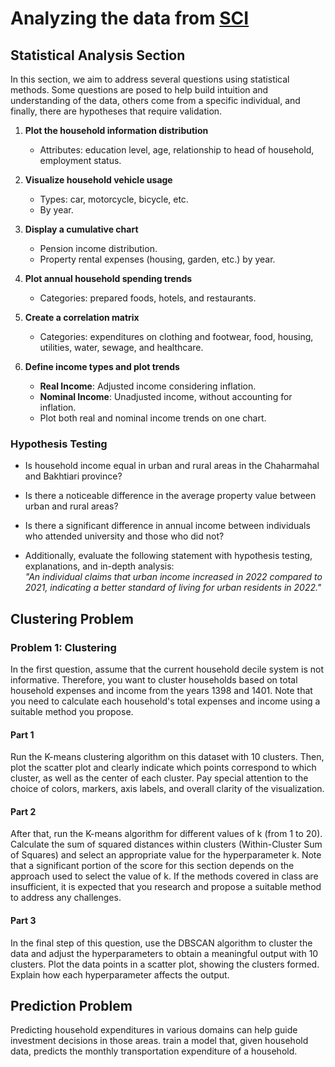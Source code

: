 # Analyzing the data from [SCI](https://amar.org.ir)

## Statistical Analysis Section

In this section, we aim to address several questions using statistical methods. Some questions are posed to help build intuition and understanding of the data, others come from a specific individual, and finally, there are hypotheses that require validation.

1. **Plot the household information distribution**  
   - Attributes: education level, age, relationship to head of household, employment status.

2. **Visualize household vehicle usage**  
   - Types: car, motorcycle, bicycle, etc.  
   - By year.

3. **Display a cumulative chart**  
   - Pension income distribution.  
   - Property rental expenses (housing, garden, etc.) by year.

4. **Plot annual household spending trends**  
   - Categories: prepared foods, hotels, and restaurants.

5. **Create a correlation matrix**  
   - Categories: expenditures on clothing and footwear, food, housing, utilities, water, sewage, and healthcare.

6. **Define income types and plot trends**  
   - **Real Income**: Adjusted income considering inflation.  
   - **Nominal Income**: Unadjusted income, without accounting for inflation.  
   - Plot both real and nominal income trends on one chart.

### Hypothesis Testing

- Is household income equal in urban and rural areas in the Chaharmahal and Bakhtiari province?

- Is there a noticeable difference in the average property value between urban and rural areas?

- Is there a significant difference in annual income between individuals who attended university and those who did not?

- Additionally, evaluate the following statement with hypothesis testing, explanations, and in-depth analysis:  
  *"An individual claims that urban income increased in 2022 compared to 2021, indicating a better standard of living for urban residents in 2022."*

## Clustering Problem

### Problem 1: Clustering

In the first question, assume that the current household decile system is not informative. Therefore, you want to cluster households based on total household expenses and income from the years 1398 and 1401. Note that you need to calculate each household's total expenses and income using a suitable method you propose.

#### Part 1

Run the K-means clustering algorithm on this dataset with 10 clusters. Then, plot the scatter plot and clearly indicate which points correspond to which cluster, as well as the center of each cluster. Pay special attention to the choice of colors, markers, axis labels, and overall clarity of the visualization.

#### Part 2

After that, run the K-means algorithm for different values of k (from 1 to 20). Calculate the sum of squared distances within clusters (Within-Cluster Sum of Squares) and select an appropriate value for the hyperparameter k. Note that a significant portion of the score for this section depends on the approach used to select the value of k. If the methods covered in class are insufficient, it is expected that you research and propose a suitable method to address any challenges.

#### Part 3

In the final step of this question, use the DBSCAN algorithm to cluster the data and adjust the hyperparameters to obtain a meaningful output with 10 clusters. Plot the data points in a scatter plot, showing the clusters formed. Explain how each hyperparameter affects the output.

## Prediction Problem

Predicting household expenditures in various domains can help guide investment decisions in those areas.
train a model that, given household data, predicts the monthly transportation expenditure of a household.
